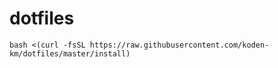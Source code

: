 # dotfiles

```shell
bash <(curl -fsSL https://raw.githubusercontent.com/koden-km/dotfiles/master/install)
```
